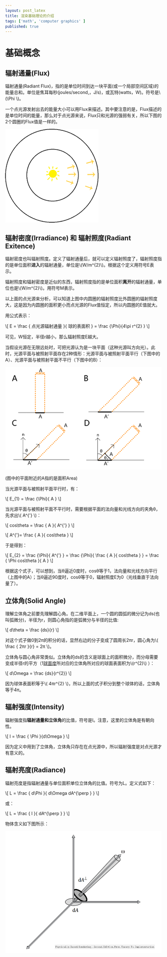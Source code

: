 ```yaml
---
layout: post_latex
title: 渲染基础理论的介绍
tags: ['math', 'computer graphics' ]
published: true
---
```



<!--more-->

# 基础概念

## 辐射通量(Flux)

辐射通量(Radiant Flux)，指的是单位时间到达一块平面(或一个局部空间区域)的能量总和。单位是焦耳每秒(joules/second,，J/s)，或瓦特(watts，W)。符号是\\(\\Phi \\)。

一个点光源发射出去的能量大小可以用Flux来描述。其中要注意的是，Flux描述的是单位时间的能量，那么对于点光源来说，Flux只和光源的强弱有关，所以下图的2个圆圈的Flux值是一样的。

![4.png](../images/2016.7/4.png)

## 辐射密度(Irradiance) 和 辐射照度(Radiant Exitence)

辐射密度也叫辐射照度。定义了辐射通量后，就可以定义辐射照度了，辐射照度指的是单位面积**进入**的辐射通量，单位是\\(W\/m\^\{2\}\\)。根据这个定义用符号E表示。

辐射照度和辐射密度是近似的东西，辐射照度指的是单位面积**离开**的辐射通量，单位也是\\(W/m\^\{2\}\\)。用符号M表示。

以上面的点光源来分析，可以知道上图中内圆圈的辐射照度比外圆圈的辐射照度大，这是因为内圆圈的面积更小而点光源的Flux值恒定，所以内圆圈的E值就大。

用公式表示：

\\[ E = \\frac \{ 点光源辐射通量 \}\{ 球的表面积 \} =  \\frac \{\\Phi\}\{4\\pi r\^\{2\} \} \\]

可见，W恒定，半径r越小，那么辐射照度E越大。

当假设光源在无限远处时，可把光源认为是一块平面（这种光源叫方向光）。此时，光源平面与被照射平面存在2种情形：光源平面与被照射平面平行（下图中的A）、光源平面与被照射平面不平行（下图中的B）：

![5.png](../images/2016.7/5.png)

(图中的平面附近的A指的是面积Area)

当光源平面与被照射平面平行时，有：

\\[ E\_\{1\} = \\frac \{\\Phi\}\{ A \} \\]

当光源平面与被照射平面不平行时，需要根据平面的法向量和光线方向的夹角θ，先求出\\( A\^\{'\} \\)：

\\[ cos\\theta = \\frac \{ A \}\{ A\^\{'\} \}  \\]

\\[ A\^\{'\}= \\frac \{ A \}\{ cos\\theta \}  \\]

于是得到：

\\[ E\_\{2\} = \\frac \{\\Phi\}\{ A\^\{'\} \} =  \\frac \{\\Phi\}\{ \\frac \{ A \}\{ cos\\theta \}  \} =  \frac \{  \\Phi  cos\\theta  \}\{ A \} \\]

根据这个式子，可以想到，当θ逼近0度时，cosθ等于1，法向量和光线方向平行（上图中的A）；当θ逼近90度时，cosθ等于0，辐射照度E为0（光线垂直于法向量了）。


## 立体角(Solid Angle)

理解立体角之前要先理解圆心角。在二维平面上，一个圆的圆弧的微分记为ds(也叫弧微分)，半径为r，则圆心角指的是弧微分与半径的比值:

\\[ d\\theta = \\frac \{ds\}\{r\} \\]

对这个式子做0到2π的积分的话，显然右边的分子变成了圆周长2πr，圆心角为\\( \\frac \{ 2πr \}\{r\} = 2π \\)。

立体角与圆心角非常类似。立体角的ds的含义是球面上的面积微分，而分母需要变成半径r的平方（1[球面度](https://en.wikipedia.org/wiki/Steradian)所对应的立体角所对应的球面表面积为\\(r\^\{2\}\\) ）：

\\[ d\\Omega = \\frac \{ds\}\{r\^\{2\}\} \\]

因为球体表面积等于\\( 4πr\^\{2\} \\)，所以上面的式子积分到整个球体的话，立体角等于4π。


## 辐射强度(Intensity)

辐射强度指**辐射通量和立体角**的比值，符号是I。注意，这里的立体角是有朝向性。

\\[ I = \\frac \{ \\Phi \}\{d\\Omega \} \\]

因为定义中用到了立体角，立体角只存在在点光源中，所以辐射强度是对点光源才有意义的。

## 辐射亮度(Radiance)

辐射亮度是指辐射通量与单位面积单位立体角的比值。符号为L。定义式如下：

\\[ L = \\frac \{ d\\Phi \}\{ d\\Omega dA\^\{\\perp \} \} \\]

或：

\\[ L = \\frac \{ I \}\{  dA\^\{\\perp \} \}  \\]

物体含义如下图所示：

![7.png](../images/2016.7/7.png)